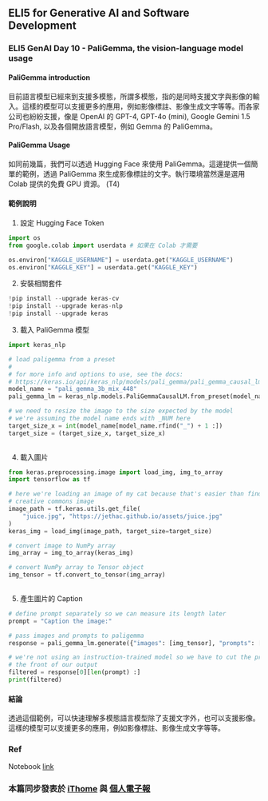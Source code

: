 ## ELI5 for Generative AI and Software Development
### ELI5 GenAI Day 10 - PaliGemma, the vision-language model usage

#### PaliGemma introduction
目前語言模型已經來到支援多模態，所謂多模態，指的是同時支援文字與影像的輸入。這樣的模型可以支援更多的應用，例如影像標註、影像生成文字等等。而各家公司也紛紛支援，像是 OpenAI 的 GPT-4, GPT-4o (mini), Google Gemini 1.5 Pro/Flash, 以及各個開放語言模型，例如 Gemma 的 PaliGemma。

#### PaliGemma Usage
如同前幾篇，我們可以透過 Hugging Face 來使用 PaliGemma。這邊提供一個簡單的範例，透過 PaliGemma 來生成影像標註的文字。執行環境當然還是選用 Colab 提供的免費 GPU 資源。 (T4)


#### 範例說明
1. 設定 Hugging Face Token
```python
import os
from google.colab import userdata # 如果在 Colab 才需要

os.environ["KAGGLE_USERNAME"] = userdata.get("KAGGLE_USERNAME")
os.environ["KAGGLE_KEY"] = userdata.get("KAGGLE_KEY")
```

2. 安裝相關套件
```python
!pip install --upgrade keras-cv
!pip install --upgrade keras-nlp
!pip install --upgrade keras
```

3. 載入 PaliGemma 模型
```python
import keras_nlp

# load paligemma from a preset
#
# for more info and options to use, see the docs:
# https://keras.io/api/keras_nlp/models/pali_gemma/pali_gemma_causal_lm/#frompreset-method
model_name = "pali_gemma_3b_mix_448"
pali_gemma_lm = keras_nlp.models.PaliGemmaCausalLM.from_preset(model_name)

# we need to resize the image to the size expected by the model
# we're assuming the model name ends with _NUM here
target_size_x = int(model_name[model_name.rfind("_") + 1 :])
target_size = (target_size_x, target_size_x)
     
```

4. 載入圖片
```python
from keras.preprocessing.image import load_img, img_to_array
import tensorflow as tf

# here we're loading an image of my cat because that's easier than finding a
# creative commons image
image_path = tf.keras.utils.get_file(
    "juice.jpg", "https://jethac.github.io/assets/juice.jpg"
)
keras_img = load_img(image_path, target_size=target_size)

# convert image to NumPy array
img_array = img_to_array(keras_img)

# convert NumPy array to Tensor object
img_tensor = tf.convert_to_tensor(img_array)
     
```

5. 產生圖片的 Caption 
```python
# define prompt separately so we can measure its length later
prompt = "Caption the image:"

# pass images and prompts to paligemma
response = pali_gemma_lm.generate({"images": [img_tensor], "prompts": [prompt]})

# we're not using an instruction-trained model so we have to cut the prompt off
# the front of our output
filtered = response[0][len(prompt) :]
print(filtered)
```

#### 結論
透過這個範例，可以快速理解多模態語言模型除了支援文字外，也可以支援影像。這樣的模型可以支援更多的應用，例如影像標註、影像生成文字等等。


### Ref
Notebook [link](https://github.com/google-gemini/gemma-cookbook/blob/main/PaliGemma/Image_captioning_using_PaliGemma.ipynb)


### 本篇同步發表於 [iThome](https://ithelp.ithome.com.tw/articles/10346593) 與 [個人電子報](https://memo.jimmyliao.net/)

